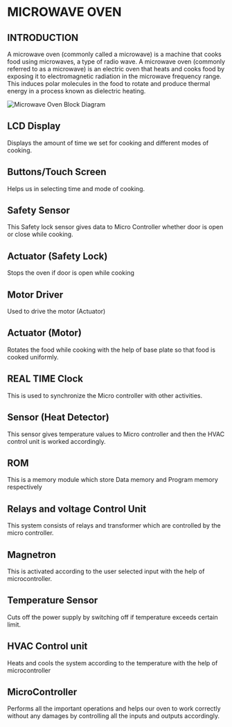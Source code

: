 # MICROWAVE OVEN
## INTRODUCTION
A microwave oven (commonly called a microwave) is a machine that cooks food using microwaves, a type of radio wave. 
A microwave oven (commonly referred to as a microwave) is an electric oven that heats and cooks food by exposing it to 
electromagnetic radiation in the microwave frequency range. This induces polar molecules in the food to rotate and produce 
thermal energy in a process known as dielectric heating.


![Microwave Oven Block Diagram](https://user-images.githubusercontent.com/98824204/155756216-567260c4-564e-4028-8898-5d1b56c81cee.png)

## LCD Display
Displays the amount of time we set for cooking and different modes of cooking.
## Buttons/Touch Screen
Helps us in selecting time and mode of cooking.
## Safety Sensor
This Safety lock sensor gives data to Micro Controller whether door is open or close while cooking.
## Actuator (Safety Lock)
Stops the oven if door is open while cooking
## Motor Driver
Used to drive the motor (Actuator)
## Actuator (Motor)
Rotates the food while cooking with the help of base plate so that food is cooked uniformly.
## REAL TIME Clock
This is used to synchronize the Micro controller with other activities.
## Sensor (Heat Detector)
This sensor gives temperature values to Micro controller and then the HVAC control unit is worked accordingly.
## ROM
This is a memory module which store Data memory and Program memory respectively
## Relays and voltage Control Unit
This system consists of relays and transformer which are controlled by the micro controller.
## Magnetron
This is activated according to the user selected input with the help of microcontroller.
## Temperature Sensor
Cuts off the power supply by switching off if temperature exceeds certain limit.
## HVAC Control unit
Heats and cools the system according to the temperature with the help of microcontroller
## MicroController
Performs all the important operations and helps our oven to work correctly without any damages by controlling all the inputs and outputs accordingly.

